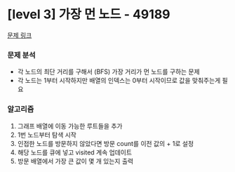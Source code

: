 # [level 3] 가장 먼 노드 - 49189

[문제 링크](https://school.programmers.co.kr/learn/courses/30/lessons/49189)

### 문제 분석

- 각 노드의 최단 거리를 구해서 (BFS) 가장 거리가 먼 노드를 구하는 문제
- 각 노드는 1부터 시작하지만 배열의 인덱스는 0부터 시작이므로 값을 맞춰주는게 필요

### 알고리즘

1. 그래프 배열에 이동 가능한 루트들을 추가
2. 1번 노드부터 탐색 시작
3. 인접한 노드를 방문하지 않았다면 방문 count를 이전 값의 + 1로 설정
4. 해당 노드를 큐에 넣고 visited 계속 업데이트
5. 방문 배열에서 가장 큰 값이 몇 개 있는지 출력
